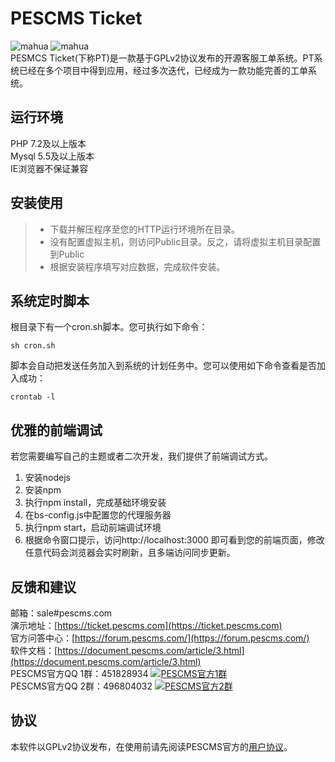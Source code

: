 # PESCMS Ticket  
![mahua](https://img.shields.io/github/tag/lazyphp/PESCMS-Ticket.svg) ![mahua](https://img.shields.io/github/license/lazyphp/PESCMS-Ticket.svg)      
PESMCS Ticket(下称PT)是一款基于GPLv2协议发布的开源客服工单系统。PT系统已经在多个项目中得到应用，经过多次迭代，已经成为一款功能完善的工单系统。  

## 运行环境  
PHP 7.2及以上版本  
Mysql 5.5及以上版本  
IE浏览器不保证兼容  
  
## 安装使用  
> * 下载并解压程序至您的HTTP运行环境所在目录。  
> * 没有配置虚拟主机，则访问Public目录。反之，请将虚拟主机目录配置到Public  
> * 根据安装程序填写对应数据，完成软件安装。  

## 系统定时脚本
根目录下有一个cron.sh脚本。您可执行如下命令：
```shell
sh cron.sh
```
脚本会自动把发送任务加入到系统的计划任务中。您可以使用如下命令查看是否加入成功：
```shell
crontab -l
```

## 优雅的前端调试
若您需要编写自己的主题或者二次开发，我们提供了前端调试方式。
1. 安装nodejs
2. 安装npm
3. 执行npm install，完成基础环境安装
4. 在bs-config.js中配置您的代理服务器
5. 执行npm start，启动前端调试环境
6. 根据命令窗口提示，访问http://localhost:3000 即可看到您的前端页面，修改任意代码会浏览器会实时刷新，且多端访问同步更新。

## 反馈和建议
邮箱：sale#pescms.com  
演示地址：[https://ticket.pescms.com](https://ticket.pescms.com)  
官方问答中心：[https://forum.pescms.com/](https://forum.pescms.com/)  
软件文档：[https://document.pescms.com/article/3.html](https://document.pescms.com/article/3.html)  
PESCMS官方QQ 1群：451828934 <a target="_blank" href="http://shang.qq.com/wpa/qunwpa?idkey=70b9d382c5751b7b64117191a71d083fbab885f1fb7c009f0dc427851300be3a"><img border="0" src="http://pub.idqqimg.com/wpa/images/group.png" alt="PESCMS官方1群" title="PESCMS官方1群"></a>  
PESCMS官方QQ 2群：496804032 <a target="_blank" href="https://jq.qq.com/?_wv=1027&k=5HqmNLN"><img border="0" src="http://pub.idqqimg.com/wpa/images/group.png" alt="PESCMS官方2群" title="PESCMS官方2群"></a>

## 协议
本软件以GPLv2协议发布，在使用前请先阅读PESCMS官方的[用户协议](https://www.pescms.com/article/view/-1.html)。  
